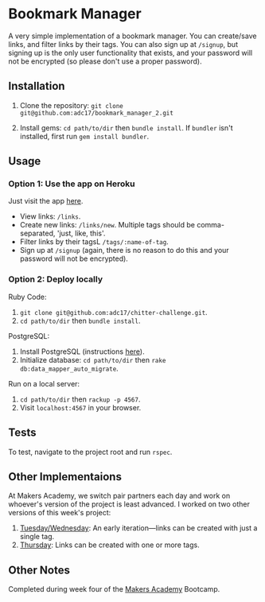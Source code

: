 # Bookmark Manager

A very simple implementation of a bookmark manager. You can create/save links, and filter links by their tags. You can also sign up at `/signup`, but signing up is the only user functionality that exists, and your password will not be encrypted (so please don't use a proper password).

## Installation

1. Clone the repository: `git clone git@github.com:adc17/bookmark_manager_2.git`

2. Install gems: `cd path/to/dir` then `bundle install`. If `bundler` isn't installed, first run `gem install bundler`.

## Usage

### Option 1: Use the app on Heroku
Just visit the app [here](https://obscure-lowlands-85366.herokuapp.com/links).

* View links: `/links`.
* Create new links: `/links/new`. Multiple tags should be comma-separated, 'just, like, this'.
* Filter links by their tagsL `/tags/:name-of-tag`.
* Sign up at `/signup` (again, there is no reason to do this and your password will not be encrypted).

### Option 2: Deploy locally
Ruby Code:
1. `git clone git@github.com:adc17/chitter-challenge.git`.
2. `cd path/to/dir` then `bundle install`.

PostgreSQL:
1. Install PostgreSQL (instructions [here](https://www.postgresql.org/download/)).
2. Initialize database: `cd path/to/dir` then `rake db:data_mapper_auto_migrate`.

Run on a local server:
1. `cd path/to/dir` then `rackup -p 4567`.
2. Visit `localhost:4567` in your browser.

## Tests

To test, navigate to the project root and run `rspec`.

## Other Implementaions

At Makers Academy, we switch pair partners each day and work on whoever's version of the project is least advanced. I worked on two other versions of this week's project:

1. [Tuesday/Wednesday](https://github.com/adc17/bookmark_manager/): An early iteration—links can be created with just a single tag.
2. [Thursday](https://github.com/axcochrane/bookmark_manager2): Links can be created with one or more tags.

## Other Notes

Completed during week four of the [Makers Academy](http://www.makersacademy.com) Bootcamp.